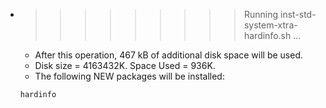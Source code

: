 * >>>>>>>>> Running inst-std-system-xtra-hardinfo.sh ...
  * After this operation, 467 kB of additional disk space will be used.
  * Disk size = 4163432K. Space Used = 936K.
  * The following NEW packages will be installed:
  ```bash
  hardinfo
  ```
